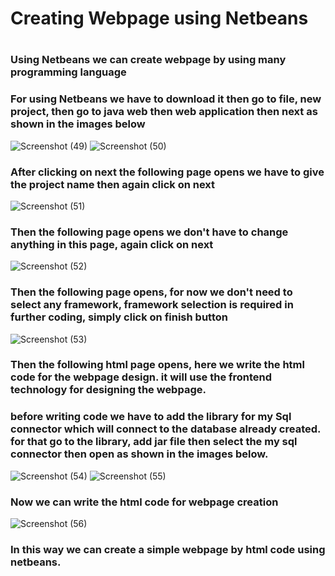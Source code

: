 # Creating Webpage using Netbeans
#
#
### Using Netbeans we can create webpage by using many programming language
### For using Netbeans we have to download it then go to file, new project, then go to java web then web application then next as shown in the images below
![Screenshot (49)](https://github.com/user-attachments/assets/0ad34208-8e8c-4338-8560-52b3f820d930)
![Screenshot (50)](https://github.com/user-attachments/assets/156f7955-cb84-4f47-9e56-a69eeaf95026)
### After clicking on next the following page opens we have to give the project name then again click on next
![Screenshot (51)](https://github.com/user-attachments/assets/231125d4-b026-43b9-a8de-69c07db61f5e)
### Then the following page opens we don't have to change anything in this page, again click on next
![Screenshot (52)](https://github.com/user-attachments/assets/d0455a93-0178-412c-8767-dd86168ec5ee)
### Then the following page opens, for now we don't need to select any framework, framework selection is required in further coding, simply click on finish button
![Screenshot (53)](https://github.com/user-attachments/assets/0d91b1e9-8acc-4ddd-8347-7c2f5183ed2f)
### Then the following html page opens, here we write the html code for the webpage design. it will use the frontend technology for designing the webpage.
### before writing code we have to add the library for my Sql connector which will connect to the database already created. for that go to the library, add jar file then select the my sql connector then open as shown in the images below.
![Screenshot (54)](https://github.com/user-attachments/assets/444b1cd4-3df3-4745-8ce0-f02914f94189)
![Screenshot (55)](https://github.com/user-attachments/assets/b4b858a9-656b-4085-a346-26a85f4746e9)
### Now we can write the html code for webpage creation
![Screenshot (56)](https://github.com/user-attachments/assets/c477174f-890b-4612-98d0-332c665e8d97)
### In this way we can create a simple webpage by html code using netbeans.
